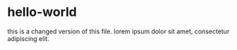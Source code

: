 # hello-world
this is a changed version of this file.
lorem ipsum dolor sit amet, consectetur adipiscing elit.
